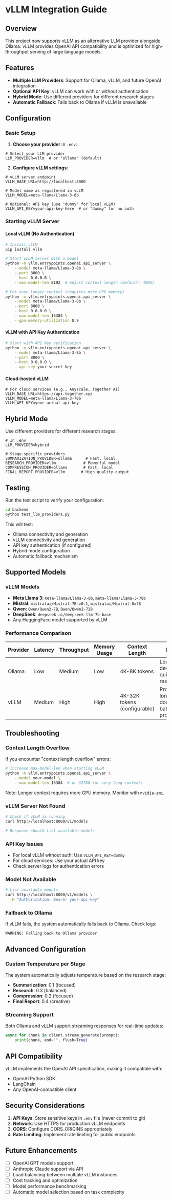 # vLLM Integration Guide

## Overview

This project now supports vLLM as an alternative LLM provider alongside Ollama. vLLM provides OpenAI API compatibility and is optimized for high-throughput serving of large language models.

## Features

- **Multiple LLM Providers**: Support for Ollama, vLLM, and future OpenAI integration
- **Optional API Key**: vLLM can work with or without authentication
- **Hybrid Mode**: Use different providers for different research stages
- **Automatic Fallback**: Falls back to Ollama if vLLM is unavailable

## Configuration

### Basic Setup

1. **Choose your provider** in `.env`:
```env
# Select your LLM provider
LLM_PROVIDER=vllm  # or "ollama" (default)
```

2. **Configure vLLM settings**:
```env
# vLLM server endpoint
VLLM_BASE_URL=http://localhost:8000

# Model name as registered in vLLM
VLLM_MODEL=meta-llama/Llama-3-8b

# Optional: API key (use "dummy" for local vLLM)
VLLM_API_KEY=your-api-key-here  # or "dummy" for no auth
```

### Starting vLLM Server

#### Local vLLM (No Authentication)
```bash
# Install vLLM
pip install vllm

# Start vLLM server with a model
python -m vllm.entrypoints.openai.api_server \
    --model meta-llama/Llama-3-8b \
    --port 8000 \
    --host 0.0.0.0 \
    --max-model-len 8192  # Adjust context length (default: 4096)

# For even longer context (requires more GPU memory)
python -m vllm.entrypoints.openai.api_server \
    --model meta-llama/Llama-3-8b \
    --port 8000 \
    --host 0.0.0.0 \
    --max-model-len 16384 \
    --gpu-memory-utilization 0.9
```

#### vLLM with API Key Authentication
```bash
# Start with API key verification
python -m vllm.entrypoints.openai.api_server \
    --model meta-llama/Llama-3-8b \
    --port 8000 \
    --host 0.0.0.0 \
    --api-key your-secret-key
```

#### Cloud-hosted vLLM
```env
# For cloud services (e.g., Anyscale, Together AI)
VLLM_BASE_URL=https://api.together.xyz
VLLM_MODEL=meta-llama/Llama-3-70b
VLLM_API_KEY=your-actual-api-key
```

## Hybrid Mode

Use different providers for different research stages:

```env
# In .env
LLM_PROVIDER=hybrid

# Stage-specific providers
SUMMARIZATION_PROVIDER=ollama      # Fast, local
RESEARCH_PROVIDER=vllm            # Powerful model
COMPRESSION_PROVIDER=ollama       # Fast, local
FINAL_REPORT_PROVIDER=vllm       # High quality output
```

## Testing

Run the test script to verify your configuration:

```bash
cd backend
python test_llm_providers.py
```

This will test:
- Ollama connectivity and generation
- vLLM connectivity and generation
- API key authentication (if configured)
- Hybrid mode configuration
- Automatic fallback mechanism

## Supported Models

### vLLM Models
- **Meta Llama 3**: `meta-llama/Llama-3-8b`, `meta-llama/Llama-3-70b`
- **Mistral**: `mistralai/Mistral-7B-v0.1`, `mistralai/Mixtral-8x7B`
- **Qwen**: `Qwen/Qwen2-7B`, `Qwen/Qwen2-72B`
- **DeepSeek**: `deepseek-ai/deepseek-llm-7b-base`
- Any HuggingFace model supported by vLLM

### Performance Comparison

| Provider | Latency | Throughput | Memory Usage | Context Length | Best For |
|----------|---------|------------|--------------|----------------|----------|
| Ollama | Low | Medium | Low | 4K-8K tokens | Local development, quick responses |
| vLLM | Medium | High | High | 4K-32K tokens (configurable) | Production, long documents, batch processing |

## Troubleshooting

### Context Length Overflow
If you encounter "context length overflow" errors:
```bash
# Increase max-model-len when starting vLLM
python -m vllm.entrypoints.openai.api_server \
    --model your-model \
    --max-model-len 16384  # or 32768 for very long contexts
```

Note: Longer context requires more GPU memory. Monitor with `nvidia-smi`.

### vLLM Server Not Found
```bash
# Check if vLLM is running
curl http://localhost:8000/v1/models

# Response should list available models
```

### API Key Issues
- For local vLLM without auth: Use `VLLM_API_KEY=dummy`
- For cloud services: Use your actual API key
- Check server logs for authentication errors

### Model Not Available
```bash
# List available models
curl http://localhost:8000/v1/models \
  -H "Authorization: Bearer your-api-key"
```

### Fallback to Ollama
If vLLM fails, the system automatically falls back to Ollama. Check logs:
```
WARNING: Falling back to Ollama provider
```

## Advanced Configuration

### Custom Temperature per Stage
The system automatically adjusts temperature based on the research stage:
- **Summarization**: 0.1 (focused)
- **Research**: 0.3 (balanced)
- **Compression**: 0.2 (focused)
- **Final Report**: 0.4 (creative)

### Streaming Support
Both Ollama and vLLM support streaming responses for real-time updates:
```python
async for chunk in client.stream_generate(prompt):
    print(chunk, end="", flush=True)
```

## API Compatibility

vLLM implements the OpenAI API specification, making it compatible with:
- OpenAI Python SDK
- LangChain
- Any OpenAI-compatible client

## Security Considerations

1. **API Keys**: Store sensitive keys in `.env` file (never commit to git)
2. **Network**: Use HTTPS for production vLLM endpoints
3. **CORS**: Configure CORS_ORIGINS appropriately
4. **Rate Limiting**: Implement rate limiting for public endpoints

## Future Enhancements

- [ ] OpenAI GPT models support
- [ ] Anthropic Claude support via API
- [ ] Load balancing between multiple vLLM instances
- [ ] Cost tracking and optimization
- [ ] Model performance benchmarking
- [ ] Automatic model selection based on task complexity